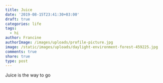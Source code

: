 ```yaml
---
title: Juice
date: '2019-08-15T23:41:30+03:00'
draft: true
categories: life
tags:
  - hi
author: Francine
authorImage: /images/uploads/profile-picture.jpg
image: /static/images/uploads/daylight-environment-forest-459225.jpg
comments: true
share: true
type: post
---
```

Juice is the way to go
